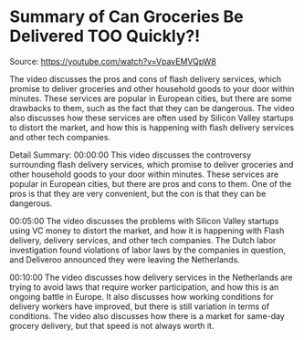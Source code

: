 # Summary of Can Groceries Be Delivered TOO Quickly?!

Source: https://youtube.com/watch?v=VpavEMVQpW8

The video discusses the pros and cons of flash delivery services, which promise to deliver groceries and other household goods to your door within minutes. These services are popular in European cities, but there are some drawbacks to them, such as the fact that they can be dangerous. The video also discusses how these services are often used by Silicon Valley startups to distort the market, and how this is happening with flash delivery services and other tech companies.

Detail Summary: 
00:00:00
This video discusses the controversy surrounding flash delivery services, which promise to deliver groceries and other household goods to your door within minutes. These services are popular in European cities, but there are pros and cons to them. One of the pros is that they are very convenient, but the con is that they can be dangerous.

00:05:00
The video discusses the problems with Silicon Valley startups using VC money to distort the market, and how it is happening with Flash delivery, delivery services, and other tech companies. The Dutch labor investigation found violations of labor laws by the companies in question, and Deliveroo announced they were leaving the Netherlands.

00:10:00
The video discusses how delivery services in the Netherlands are trying to avoid laws that require worker participation, and how this is an ongoing battle in Europe. It also discusses how working conditions for delivery workers have improved, but there is still variation in terms of conditions. The video also discusses how there is a market for same-day grocery delivery, but that speed is not always worth it.

